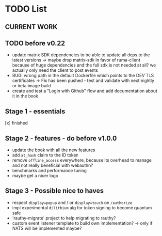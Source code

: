 # TODO List

## CURRENT WORK

## TODO before v0.22

- update matrix SDK dependencies to be able to update all deps to the latest versions
  -> maybe drop matrix-sdk in favor of ruma-client because of huge dependencies and the full sdk is
  not needed at all? we actually only need the client to post events
- BUG: wrong path in the default Dockerfile which points to the DEV TLS certificates
  -> Fix has been pushed - test and validate with next nightly or beta image build
- create and test a "Login with Github" flow and add documentation about it in the book

## Stage 1 - essentials

[x] finished

## Stage 2 - features - do before v1.0.0

- update the book with all the new features
- add `at_hash` claim to the ID token
- remove `offline_access` everywhere, because its overhead to manage and not really beneficial with webauthn?
- benchmarks and performance tuning
- maybe get a nicer logo

## Stage 3 - Possible nice to haves

- respect `display=popup` and / or `display=touch` on `/authorize`
- impl experimental `dilithium` alg for token signing to become quantum safe
- 'rauthy-migrate' project to help migrating to rauthy?
- custom event listener template to build own implementation? -> only if NATS will be implemented maybe?
